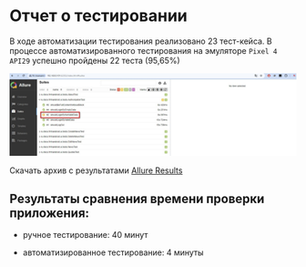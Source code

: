 # Отчет о тестировании


В ходе автоматизации тестирования реализовано 23 тест-кейса. В процессе автоматизированного тестирования на эмуляторе `Pixel 4 API29` успешно пройдены 22 теста (95,65%)

![](https://github.com/paulwhite9191/Diploma_QAMID-53/blob/main/screens_for_issues/Allure_sad_path.jpg)

Скачать архив с результатами [Allure Results](https://github.com/paulwhite9191/Diploma_QAMID-53/blob/main/allure-results.zip)

## Результаты сравнения времени проверки приложения:

- ручное тестирование: 40 минут

- автоматизированное тестирование: 4 минуты
